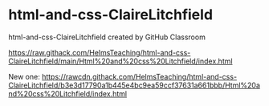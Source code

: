 # html-and-css-ClaireLitchfield
html-and-css-ClaireLitchfield created by GitHub Classroom

https://raw.githack.com/HelmsTeaching/html-and-css-ClaireLitchfield/main/Html%20and%20css%20Litchfield/index.html

New one: https://rawcdn.githack.com/HelmsTeaching/html-and-css-ClaireLitchfield/b3e3d17790a1b445e4bc9ea59ccf37631a661bbb/Html%20and%20css%20Litchfield/index.html
